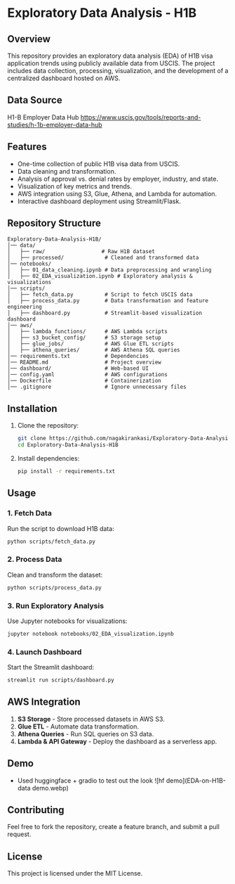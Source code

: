 # Exploratory Data Analysis - H1B

## Overview
This repository provides an exploratory data analysis (EDA) of H1B visa application trends using publicly available data from USCIS. The project includes data collection, processing, visualization, and the development of a centralized dashboard hosted on AWS.

## Data Source
H1-B Employer Data Hub
https://www.uscis.gov/tools/reports-and-studies/h-1b-employer-data-hub


## Features
- One-time collection of public H1B visa data from USCIS.
- Data cleaning and transformation.
- Analysis of approval vs. denial rates by employer, industry, and state.
- Visualization of key metrics and trends.
- AWS integration using S3, Glue, Athena, and Lambda for automation.
- Interactive dashboard deployment using Streamlit/Flask.

## Repository Structure
```
Exploratory-Data-Analysis-H1B/
│── data/
│   ├── raw/                  # Raw H1B dataset
│   ├── processed/             # Cleaned and transformed data
│── notebooks/
│   ├── 01_data_cleaning.ipynb # Data preprocessing and wrangling
│   ├── 02_EDA_visualization.ipynb # Exploratory analysis & visualizations
│── scripts/
│   ├── fetch_data.py          # Script to fetch USCIS data
│   ├── process_data.py        # Data transformation and feature engineering
│   ├── dashboard.py           # Streamlit-based visualization dashboard
│── aws/
│   ├── lambda_functions/      # AWS Lambda scripts
│   ├── s3_bucket_config/      # S3 storage setup
│   ├── glue_jobs/             # AWS Glue ETL scripts
│   ├── athena_queries/        # AWS Athena SQL queries
│── requirements.txt           # Dependencies
│── README.md                  # Project overview
│── dashboard/                 # Web-based UI
│── config.yaml                # AWS configurations
│── Dockerfile                 # Containerization
│── .gitignore                 # Ignore unnecessary files
```

## Installation
1. Clone the repository:
   ```sh
   git clone https://github.com/nagakirankasi/Exploratory-Data-Analysis-H1B.git
   cd Exploratory-Data-Analysis-H1B
   ```
2. Install dependencies:
   ```sh
   pip install -r requirements.txt
   ```

## Usage
### 1. Fetch Data
Run the script to download H1B data:
```sh
python scripts/fetch_data.py
```

### 2. Process Data
Clean and transform the dataset:
```sh
python scripts/process_data.py
```

### 3. Run Exploratory Analysis
Use Jupyter notebooks for visualizations:
```sh
jupyter notebook notebooks/02_EDA_visualization.ipynb
```

### 4. Launch Dashboard
Start the Streamlit dashboard:
```sh
streamlit run scripts/dashboard.py
```

## AWS Integration
1. **S3 Storage** - Store processed datasets in AWS S3.
2. **Glue ETL** - Automate data transformation.
3. **Athena Queries** - Run SQL queries on S3 data.
4. **Lambda & API Gateway** - Deploy the dashboard as a serverless app.

## Demo 
- Used huggingface + gradio to test out the look
![hf demo](EDA-on-H1B-data demo.webp)


## Contributing
Feel free to fork the repository, create a feature branch, and submit a pull request.

## License
This project is licensed under the MIT License.

